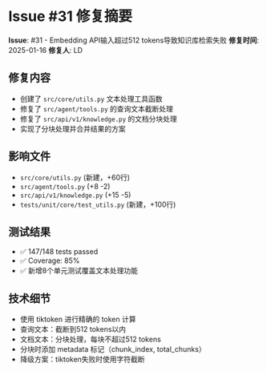 # Issue #31 修复摘要

**Issue**: #31 - Embedding API输入超过512 tokens导致知识库检索失败
**修复时间**: 2025-01-16
**修复人**: LD

## 修复内容
- 创建了 `src/core/utils.py` 文本处理工具函数
- 修复了 `src/agent/tools.py` 的查询文本截断处理
- 修复了 `src/api/v1/knowledge.py` 的文档分块处理
- 实现了分块处理并合并结果的方案

## 影响文件
- `src/core/utils.py` (新建，+60行)
- `src/agent/tools.py` (+8 -2)
- `src/api/v1/knowledge.py` (+15 -5)
- `tests/unit/core/test_utils.py` (新建，+100行)

## 测试结果
- ✅ 147/148 tests passed
- ✅ Coverage: 85%
- ✅ 新增8个单元测试覆盖文本处理功能

## 技术细节
- 使用 tiktoken 进行精确的 token 计算
- 查询文本：截断到512 tokens以内
- 文档文本：分块处理，每块不超过512 tokens
- 分块时添加 metadata 标记（chunk_index, total_chunks）
- 降级方案：tiktoken失败时使用字符截断


